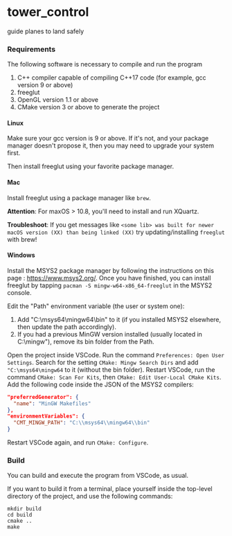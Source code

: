 # tower_control
guide planes to land safely

### Requirements

The following software is necessary to compile and run the program
1. C++ compiler capable of compiling C++17 code (for example, gcc version 9 or above)
2. freeglut
3. OpenGL version 1.1 or above
4. CMake version 3 or above to generate the project

#### Linux

Make sure your gcc version is 9 or above.
If it's not, and your package manager doesn't propose it, then you may need to upgrade your system first.

Then install freeglut using your favorite package manager.

#### Mac

Install freeglut using a package manager like `brew`.

**Attention**:
For maxOS > 10.8, you'll need to install and run XQuartz.

**Troubleshoot**:
If you get messages like `<some lib> was built for newer macOS version (XX) than being linked (XX)` try updating/installing `freeglut` with brew!

#### Windows

Install the MSYS2 package manager by following the instructions on this page : https://www.msys2.org/.
Once you have finished, you can install freeglut by tapping `pacman -S mingw-w64-x86_64-freeglut` in the MSYS2 console.

Edit the "Path" environment variable (the user or system one):
1. Add "C:\msys64\mingw64\bin" to it (if you installed MSYS2 elsewhere, then update the path accordingly).
2. If you had a previous MinGW version installed (usually located in C:\mingw"), remove its bin folder from the Path.

Open the project inside VSCode.
Run the command `Preferences: Open User Settings`.
Search for the setting `CMake: Mingw Search Dirs` and add `"C:\msys64\mingw64` to it (without the bin folder).
Restart VSCode, run the command `CMake: Scan For Kits`, then `CMake: Edit User-Local CMake Kits`.
Add the following code inside the JSON of the MSYS2 compilers:
```json
"preferredGenerator": {
  "name": "MinGW Makefiles"
},
"environmentVariables": {
  "CMT_MINGW_PATH": "C:\\msys64\\mingw64\\bin"
}
```
Restart VSCode again, and run `CMake: Configure`.

### Build

You can build and execute the program from VSCode, as usual.

If you want to build it from a terminal, place yourself inside the top-level directory of the project, and use the following commands: 
```
mkdir build
cd build
cmake ..
make
```

